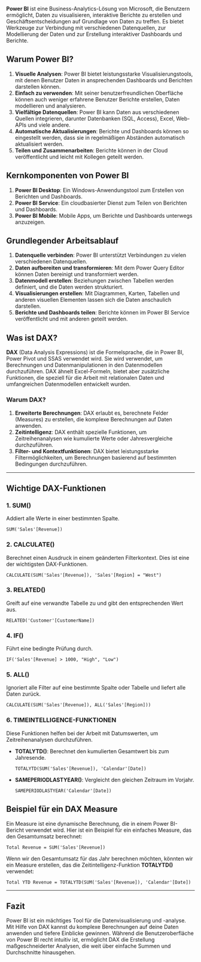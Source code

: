 **Power BI** ist eine Business-Analytics-Lösung von Microsoft, die Benutzern ermöglicht, Daten zu visualisieren, interaktive Berichte zu erstellen und Geschäftsentscheidungen auf Grundlage von Daten zu treffen. Es bietet Werkzeuge zur Verbindung mit verschiedenen Datenquellen, zur Modellierung der Daten und zur Erstellung interaktiver Dashboards und Berichte.

## Warum Power BI?

1. **Visuelle Analysen**: Power BI bietet leistungsstarke Visualisierungstools, mit denen Benutzer Daten in ansprechenden Dashboards und Berichten darstellen können.
2. **Einfach zu verwenden**: Mit seiner benutzerfreundlichen Oberfläche können auch weniger erfahrene Benutzer Berichte erstellen, Daten modellieren und analysieren.
3. **Vielfältige Datenquellen**: Power BI kann Daten aus verschiedenen Quellen integrieren, darunter Datenbanken (SQL, Access), Excel, Web-APIs und viele andere.
4. **Automatische Aktualisierungen**: Berichte und Dashboards können so eingestellt werden, dass sie in regelmäßigen Abständen automatisch aktualisiert werden.
5. **Teilen und Zusammenarbeiten**: Berichte können in der Cloud veröffentlicht und leicht mit Kollegen geteilt werden.
## Kernkomponenten von Power BI

1. **Power BI Desktop**: Ein Windows-Anwendungstool zum Erstellen von Berichten und Dashboards.
2. **Power BI Service**: Ein cloudbasierter Dienst zum Teilen von Berichten und Dashboards.
3. **Power BI Mobile**: Mobile Apps, um Berichte und Dashboards unterwegs anzuzeigen.

## Grundlegender Arbeitsablauf

1. **Datenquelle verbinden**: Power BI unterstützt Verbindungen zu vielen verschiedenen Datenquellen.
2. **Daten aufbereiten und transformieren**: Mit dem Power Query Editor können Daten bereinigt und transformiert werden.
3. **Datenmodell erstellen**: Beziehungen zwischen Tabellen werden definiert, und die Daten werden strukturiert.
4. **Visualisierungen erstellen**: Mit Diagrammen, Karten, Tabellen und anderen visuellen Elementen lassen sich die Daten anschaulich darstellen.
5. **Berichte und Dashboards teilen**: Berichte können im Power BI Service veröffentlicht und mit anderen geteilt werden.

## Was ist DAX?

**DAX** (Data Analysis Expressions) ist die Formelsprache, die in Power BI, Power Pivot und SSAS verwendet wird. Sie wird verwendet, um Berechnungen und Datenmanipulationen in den Datenmodellen durchzuführen. DAX ähnelt Excel-Formeln, bietet aber zusätzliche Funktionen, die speziell für die Arbeit mit relationalen Daten und umfangreichen Datenmodellen entwickelt wurden.

### Warum DAX?

1. **Erweiterte Berechnungen**: DAX erlaubt es, berechnete Felder (Measures) zu erstellen, die komplexe Berechnungen auf Daten anwenden.
2. **Zeitintelligenz**: DAX enthält spezielle Funktionen, um Zeitreihenanalysen wie kumulierte Werte oder Jahresvergleiche durchzuführen.
3. **Filter- und Kontextfunktionen**: DAX bietet leistungsstarke Filtermöglichkeiten, um Berechnungen basierend auf bestimmten Bedingungen durchzuführen.
___
## Wichtige DAX-Funktionen

### 1. **SUM()**

Addiert alle Werte in einer bestimmten Spalte.

`SUM('Sales'[Revenue])`

### 2. **CALCULATE()**

Berechnet einen Ausdruck in einem geänderten Filterkontext. Dies ist eine der wichtigsten DAX-Funktionen.

`CALCULATE(SUM('Sales'[Revenue]), 'Sales'[Region] = "West")`

### 3. **RELATED()**

Greift auf eine verwandte Tabelle zu und gibt den entsprechenden Wert aus.

`RELATED('Customer'[CustomerName])`

### 4. **IF()**

Führt eine bedingte Prüfung durch.

`IF('Sales'[Revenue] > 1000, "High", "Low")`

### 5. **ALL()**

Ignoriert alle Filter auf eine bestimmte Spalte oder Tabelle und liefert alle Daten zurück.

`CALCULATE(SUM('Sales'[Revenue]), ALL('Sales'[Region]))`

### 6. **TIMEINTELLIGENCE-FUNKTIONEN**

Diese Funktionen helfen bei der Arbeit mit Datumswerten, um Zeitreihenanalysen durchzuführen.

- **TOTALYTD()**: Berechnet den kumulierten Gesamtwert bis zum Jahresende.
    
    `TOTALYTD(SUM('Sales'[Revenue]), 'Calendar'[Date])`
    
- **SAMEPERIODLASTYEAR()**: Vergleicht den gleichen Zeitraum im Vorjahr.
    
    `SAMEPERIODLASTYEAR('Calendar'[Date])`
    

## Beispiel für ein DAX Measure

Ein Measure ist eine dynamische Berechnung, die in einem Power BI-Bericht verwendet wird. Hier ist ein Beispiel für ein einfaches Measure, das den Gesamtumsatz berechnet:

`Total Revenue = SUM('Sales'[Revenue])`

Wenn wir den Gesamtumsatz für das Jahr berechnen möchten, könnten wir ein Measure erstellen, das die Zeitintelligenz-Funktion **TOTALYTD()** verwendet:

`Total YTD Revenue = TOTALYTD(SUM('Sales'[Revenue]), 'Calendar'[Date])`
___
## Fazit

Power BI ist ein mächtiges Tool für die Datenvisualisierung und -analyse. Mit Hilfe von DAX kannst du komplexe Berechnungen auf deine Daten anwenden und tiefere Einblicke gewinnen. Während die Benutzeroberfläche von Power BI recht intuitiv ist, ermöglicht DAX die Erstellung maßgeschneiderter Analysen, die weit über einfache Summen und Durchschnitte hinausgehen.